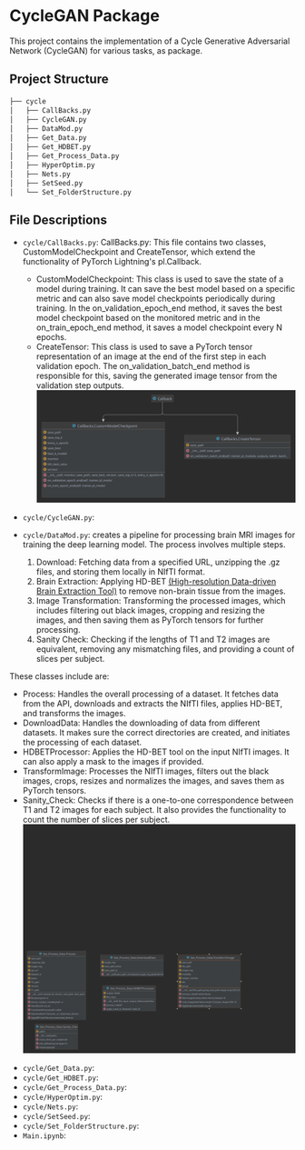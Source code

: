 
# CycleGAN Package
This project contains the implementation of a Cycle Generative Adversarial Network (CycleGAN) for various tasks, as package.


## Project Structure
```
├── cycle
│   ├── CallBacks.py
│   ├── CycleGAN.py
│   ├── DataMod.py
│   ├── Get_Data.py
│   ├── Get_HDBET.py
│   ├── Get_Process_Data.py
│   ├── HyperOptim.py
│   ├── Nets.py
│   ├── SetSeed.py
│   └── Set_FolderStructure.py
```

## File Descriptions

- `cycle/CallBacks.py`: CallBacks.py: This file contains two classes, CustomModelCheckpoint and CreateTensor, which extend the functionality of PyTorch Lightning's pl.Callback.

  * CustomModelCheckpoint: This class is used to save the state of a model during training. It can save the best model based on a specific metric and can also save model checkpoints periodically during training. In the on_validation_epoch_end method, it saves the best model checkpoint based on the monitored metric and in the on_train_epoch_end method, it saves a model checkpoint every N epochs.
  * CreateTensor: This class is used to save a PyTorch tensor representation of an image at the end of the first step in each validation epoch. The on_validation_batch_end method is responsible for this, saving the generated image tensor from the validation step outputs.
![UML Diagram from callbacks](https://github.com/agustinroviraquezada/MRI_T1_T2_CycleGAN/blob/main/docs/CallBacks.svg)



- `cycle/CycleGAN.py`: 
- `cycle/DataMod.py`: creates a pipeline for processing brain MRI images for training the deep learning model. The process involves multiple steps.

  1. Download: Fetching data from a specified URL, unzipping the .gz files, and storing them locally in NIfTI format.
  2. Brain Extraction: Applying HD-BET [(High-resolution Data-driven Brain Extraction Tool)](https://github.com/MIC-DKFZ/HD-BET)
  to remove non-brain tissue from the images.
  3. Image Transformation: Transforming the processed images, which includes filtering out black images, cropping and resizing the images,  and then saving them as PyTorch tensors for further processing.
  4. Sanity Check: Checking if the lengths of T1 and T2 images are equivalent, removing any mismatching files, and providing a count of slices per subject.

These classes include are:
 * Process: Handles the overall processing of a dataset. It fetches data from the API, downloads and extracts the NIfTI files, applies HD-BET, and transforms the images.
 * DownloadData: Handles the downloading of data from different datasets. It makes sure the correct directories are created, and initiates the processing of each dataset.
 * HDBETProcessor: Applies the HD-BET tool on the input NIfTI images. It can also apply a mask to the images if provided.
 * TransformImage: Processes the NIfTI images, filters out the black images, crops, resizes and normalizes the images, and saves them as PyTorch tensors.
 * Sanity_Check: Checks if there is a one-to-one correspondence between T1 and T2 images for each subject. It also provides the functionality to count the number of slices per subject.
![UML Diagram from Data processing](https://github.com/agustinroviraquezada/MRI_T1_T2_CycleGAN/blob/main/docs/Get_Process_Data.svg)



- `cycle/Get_Data.py`: 
- `cycle/Get_HDBET.py`: 
- `cycle/Get_Process_Data.py`: 
- `cycle/HyperOptim.py`: 
- `cycle/Nets.py`: 
- `cycle/SetSeed.py`: 
- `cycle/Set_FolderStructure.py`: 
- `Main.ipynb`: 
